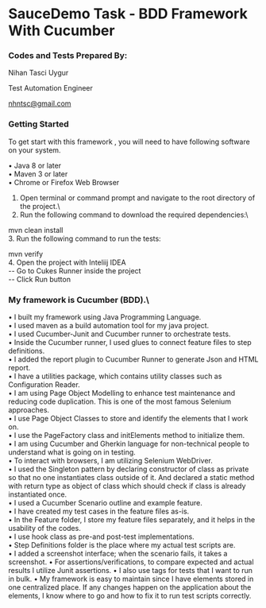 # SauceDemo Task - BDD Framework With Cucumber



### Codes and Tests Prepared By:

Nihan Tasci Uygur

Test Automation Engineer

nhntsc@gmail.com

### Getting Started
To get start with this framework , you will need to have following software on your system.

• Java 8 or later\
• Maven 3 or later\
• Chrome or Firefox Web Browser

1. Open terminal or command prompt and navigate to the root directory of the project.\
2. Run the following command to download the required dependencies:\

mvn clean install\
3. Run the following command to run the tests:

mvn verify\
4. Open the project with Inteliij IDEA\
-- Go to Cukes Runner inside the project\
-- Click Run button

### My framework is Cucumber (BDD).\
•  I built my framework using Java Programming Language.\
•  I used maven as a build automation tool for my java project.\
•  I used Cucumber-Junit and Cucumber runner to orchestrate tests.\
•  Inside the Cucumber runner, I used glues to connect feature files to step definitions.\
•  I added the report plugin to Cucumber Runner to generate Json and HTML report.\
•  I have a utilities package, which contains utility classes such as Configuration Reader.\
•  I am using Page Object Modelling to enhance test maintenance and reducing code duplication. This is one of the most famous Selenium approaches.\
•  I use Page Object Classes to store and identify the elements that I work on.\
•  I use the PageFactory class and initElements method to initialize them.\
•  I am using Cucumber and Gherkin language for non-technical people to understand what is going on in testing.\
•  To interact with browsers, I am utilizing Selenium WebDriver.\
•  I used the Singleton pattern by declaring constructor of class as private so that no one instantiates class outside of it. And declared a static method with return type as object of class which should check if class is already instantiated once.\
•  I used a Cucumber Scenario outline and example feature.\
•  I have created my test cases in the feature files as-is.\
•  In the Feature folder, I store my feature files separately, and it helps in the usability of the codes.\
•  I use hook class as pre-and post-test implementations.\
•  Step Definitions folder is the place where my actual test scripts are.\
•  I added a screenshot interface; when the scenario fails, it takes a screenshot.
•  For assertions/verifications, to compare expected and actual results I utilize Junit assertions.
•  I also use tags for tests that I want to run in bulk.
•  My framework is easy to maintain since I have elements stored in one centralized place. If any changes happen on the application about the elements, I know where to go and how to fix it to run test scripts correctly.

